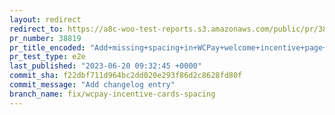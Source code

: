 ```yaml
---
layout: redirect
redirect_to: https://a8c-woo-test-reports.s3.amazonaws.com/public/pr/38819/e2e/index.html
pr_number: 38819
pr_title_encoded: "Add+missing+spacing+in+WCPay+welcome+incentive+page+cards"
pr_test_type: e2e
last_published: "2023-06-20 09:32:45 +0000"
commit_sha: f22dbf711d964bc2dd020e293f86d2c8628fd80f
commit_message: "Add changelog entry"
branch_name: fix/wcpay-incentive-cards-spacing
---
```


